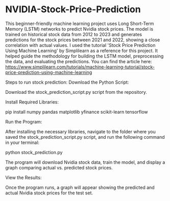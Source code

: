 # NVIDIA-Stock-Price-Prediction
This beginner-friendly machine learning project uses Long Short-Term Memory (LSTM) networks to predict Nvidia stock prices. The model is trained on historical stock data from 2012 to 2023 and generates predictions for the stock prices between 2021 and 2022, showing a close correlation with actual values. I used the tutorial 'Stock Price Prediction Using Machine Learning' by Simplilearn as a reference for this project. It helped guide the methodology for building the LSTM model, preprocessing the data, and evaluating the predictions. You can find the article here: https://www.simplilearn.com/tutorials/machine-learning-tutorial/stock-price-prediction-using-machine-learning

Steps to run stock prediction:
Download the Python Script:

Download the stock_prediction_script.py script from the repository.

Install Required Libraries:

pip install numpy pandas matplotlib yfinance scikit-learn tensorflow

Run the Program:

After installing the necessary libraries, navigate to the folder where you saved the stock_prediction_script.py script, and run the following command in your terminal:

python stock_prediction.py

The program will download Nvidia stock data, train the model, and display a graph comparing actual vs. predicted stock prices.

View the Results:

Once the program runs, a graph will appear showing the predicted and actual Nvidia stock prices for the test set.
